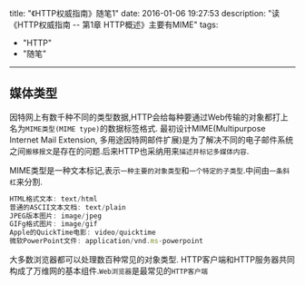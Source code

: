 title: "《HTTP权威指南》随笔1"
date: 2016-01-06 19:27:53
description: "读《HTTP权威指南 -- 第1章 HTTP概述》主要有MIME"
tags:
- "HTTP"
- "随笔"
---


## 媒体类型

因特网上有数千种不同的类型数据,HTTP会给每种要通过Web传输的对象都打上名为`MIME类型(MIME type)`的数据标签格式.
最初设计MIME(Multipurpose Internet Mail Extension, 多用途因特网邮件扩展)是为了解决不同的电子邮件系统之间`搬移报文`是存在的问题.后来HTTP也采纳用来`描述并标记多媒体内容`.

MIME类型是一种文本标记,表示`一种主要的对象类型`和`一个特定的子类型`.中间由`一条斜杠`来分割.

```js
HTML格式文本: text/html
普通的ASCII文本文档: text/plain
JPEG版本图片: image/jpeg
GIFg格式图片: image/gif
Apple的QuickTime电影: video/quicktime
微软PowerPoint文件: application/vnd.ms-powerpoint
```

大多数浏览器都可以处理数百种常见的对象类型.
HTTP客户端和HTTP服务器共同构成了万维网的基本组件.`Web浏览器`是最常见的`HTTP客户端`
